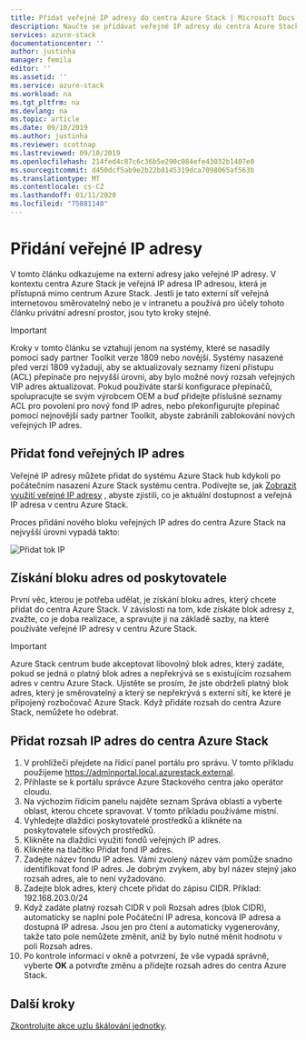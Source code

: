 ```yaml
---
title: Přidat veřejné IP adresy do centra Azure Stack | Microsoft Docs
description: Naučte se přidávat veřejné IP adresy do centra Azure Stack.
services: azure-stack
documentationcenter: ''
author: justinha
manager: femila
editor: ''
ms.assetid: ''
ms.service: azure-stack
ms.workload: na
ms.tgt_pltfrm: na
ms.devlang: na
ms.topic: article
ms.date: 09/10/2019
ms.author: justinha
ms.reviewer: scottnap
ms.lastreviewed: 09/10/2019
ms.openlocfilehash: 214fed4c87c6c36b5e290c084efe43032b1407e0
ms.sourcegitcommit: d450dcf5ab9e2b22b8145319dca7098065af563b
ms.translationtype: MT
ms.contentlocale: cs-CZ
ms.lasthandoff: 01/11/2020
ms.locfileid: "75881140"
---
```

# <a name="add-public-ip-addresses"></a>Přidání veřejné IP adresy

V tomto článku odkazujeme na externí adresy jako veřejné IP adresy. V kontextu centra Azure Stack je veřejná IP adresa IP adresou, která je přístupná mimo centrum Azure Stack. Jestli je tato externí síť veřejná internetovou směrovatelný nebo je v intranetu a používá pro účely tohoto článku privátní adresní prostor, jsou tyto kroky stejné.

> [!IMPORTANT]
> Kroky v tomto článku se vztahují jenom na systémy, které se nasadily pomocí sady partner Toolkit verze 1809 nebo novější. Systémy nasazené před verzí 1809 vyžadují, aby se aktualizovaly seznamy řízení přístupu (ACL) přepínače pro nejvyšší úrovni, aby bylo možné nový rozsah veřejných VIP adres aktualizovat. Pokud používáte starší konfigurace přepínačů, spolupracujte se svým výrobcem OEM a buď přidejte příslušné seznamy ACL pro povolení pro nový fond IP adres, nebo překonfigurujte přepínač pomocí nejnovější sady partner Toolkit, abyste zabránili zablokování nových veřejných IP adres.

## <a name="add-a-public-ip-address-pool"></a>Přidat fond veřejných IP adres
Veřejné IP adresy můžete přidat do systému Azure Stack hub kdykoli po počátečním nasazení Azure Stack systému centra. Podívejte se, jak [Zobrazit využití veřejné IP adresy](azure-stack-viewing-public-ip-address-consumption.md) , abyste zjistili, co je aktuální dostupnost a veřejná IP adresa v centru Azure Stack.

Proces přidání nového bloku veřejných IP adres do centra Azure Stack na nejvyšší úrovni vypadá takto:

 ![Přidat tok IP](media/azure-stack-add-ips/flow.PNG)

## <a name="obtain-the-address-block-from-your-provider"></a>Získání bloku adres od poskytovatele
První věc, kterou je potřeba udělat, je získání bloku adres, který chcete přidat do centra Azure Stack. V závislosti na tom, kde získáte blok adresy z, zvažte, co je doba realizace, a spravujte ji na základě sazby, na které používáte veřejné IP adresy v centru Azure Stack.

> [!IMPORTANT]
> Azure Stack centrum bude akceptovat libovolný blok adres, který zadáte, pokud se jedná o platný blok adres a nepřekrývá se s existujícím rozsahem adres v centru Azure Stack. Ujistěte se prosím, že jste obdrželi platný blok adres, který je směrovatelný a který se nepřekrývá s externí sítí, ke které je připojený rozbočovač Azure Stack. Když přidáte rozsah do centra Azure Stack, nemůžete ho odebrat.

## <a name="add-the-ip-address-range-to-azure-stack-hub"></a>Přidat rozsah IP adres do centra Azure Stack

1. V prohlížeči přejdete na řídicí panel portálu pro správu. V tomto příkladu použijeme https://adminportal.local.azurestack.external.
2. Přihlaste se k portálu správce Azure Stackového centra jako operátor cloudu.
3. Na výchozím řídicím panelu najděte seznam Správa oblastí a vyberte oblast, kterou chcete spravovat. V tomto příkladu používáme místní.
4. Vyhledejte dlaždici poskytovatelé prostředků a klikněte na poskytovatele síťových prostředků.
5. Klikněte na dlaždici využití fondů veřejných IP adres.
6. Klikněte na tlačítko Přidat fond IP adres.
7. Zadejte název fondu IP adres. Vámi zvolený název vám pomůže snadno identifikovat fond IP adres. Je dobrým zvykem, aby byl název stejný jako rozsah adres, ale to není vyžadováno.
8. Zadejte blok adres, který chcete přidat do zápisu CIDR. Příklad: 192.168.203.0/24
9. Když zadáte platný rozsah CIDR v poli Rozsah adres (blok CIDR), automaticky se naplní pole Počáteční IP adresa, koncová IP adresa a dostupná IP adresa. Jsou jen pro čtení a automaticky vygenerovány, takže tato pole nemůžete změnit, aniž by bylo nutné měnit hodnotu v poli Rozsah adres.
10. Po kontrole informací v okně a potvrzení, že vše vypadá správně, vyberte **OK** a potvrďte změnu a přidejte rozsah adres do centra Azure Stack.


## <a name="next-steps"></a>Další kroky 
[Zkontrolujte akce uzlu škálování jednotky](azure-stack-node-actions.md).
